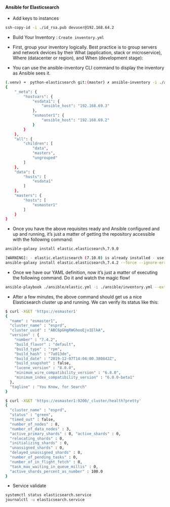 
#### Ansible for Elasticsearch
- Add keys to instances
```bash
ssh-copy-id -i ./id_rsa.pub devuser@192.168.64.2
```

- Build Your Inventory : `Create inventory.yml`
- First, group your inventory logically. Best practice is to group servers and network devices by their What (application, stack or microservice), Where (datacenter or region), and When (development stage):

- You can use the ansible-inventory CLI command to display the inventory as Ansible sees it.
```bash
(.venv) ➜  python-elasticsearch git:(master) ✗ ansible-inventory -i ./ansible/inventory.yml --list
{
    "_meta": {
        "hostvars": {
            "esdata1": {
                "ansible_host": "192.168.69.3"
            },
            "esmaster1": {
                "ansible_host": "192.168.69.2"
            }
        }
    },
    "all": {
        "children": [
            "data",
            "masters",
            "ungrouped"
        ]
    },
    "data": {
        "hosts": [
            "esdata1"
        ]
    },
    "masters": {
        "hosts": [
            "esmaster1"
        ]
    }
}
```

- Once you have the above requisites ready and Ansible configured and up and running, it’s just a matter of getting the repository accessible with the following command:
```bash
ansible-galaxy install elastic.elasticsearch,7.9.0

[WARNING]: - elastic.elasticsearch (7.10.0) is already installed - use --force to change version to 7.4.2
ansible-galaxy install elastic.elasticsearch,7.4.2 --force --ignore-errors
```

- Once we have our YAML definition, now it’s just a matter of executing the following command. Do it and watch the magic flow!
```bash
ansible-playbook ./ansible/elastic.yml -i ./ansible/inventory.yml --extra-vars "ansible_sudo_pass=yourPassword"
```

- After a few minutes, the above command should get us a nice Elasticsearch cluster up and running. We can verify its status like this:
```bash
$ curl -XGET 'https://esmaster1'
{
  "name" : "esmaster1",
  "cluster_name" : "esprd",
  "cluster_uuid" : "ABC6pGHgRWGhooEjvIElkA",
  "version" : {
    "number" : "7.4.2",
    "build_flavor" : "default",
    "build_type" : "rpm",
    "build_hash" : "7a013de",
    "build_date" : "2019-12-07T14:04:00.380842Z",
    "build_snapshot" : false,
    "lucene_version" : "8.0.0",
    "minimum_wire_compatibility_version" : "6.8.0",
    "minimum_index_compatibility_version" : "6.0.0-beta1"
  },
  "tagline" : "You Know, for Search"
}

$ curl -XGET 'https://esmaster1:9200/_cluster/health?pretty'
{
  "cluster_name" : "esprd",
  "status" : "green",
  "timed_out" : false,
  "number_of_nodes" : 8,
  "number_of_data_nodes" : 3,
  "active_primary_shards" : 0, "active_shards" : 0,
  "relocating_shards" : 0,
  "initializing_shards" : 0,
  "unassigned_shards" : 0,
  "delayed_unassigned_shards" : 0,
  "number_of_pending_tasks" : 0,
  "number_of_in_flight_fetch" : 0,
  "task_max_waiting_in_queue_millis" : 0,
  "active_shards_percent_as_number" : 100.0
}
```

- Service validate
```bash
systemctl status elasticsearch.service
journalctl -u elasticsearch.service
```